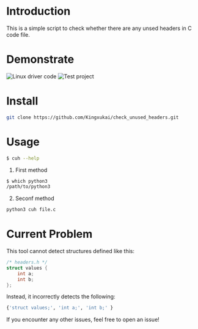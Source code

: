 # Introduction
This is a simple script to check whether there are any unsed headers in C code file.

# Demonstrate
![Linux driver code](https://vhs.charm.sh/vhs-2dICsKypiMC7hq5DtIdcDr.gif)
![Test project](https://vhs.charm.sh/vhs-3rtDMySKMFhZ5EtbQQPKNM.gif)

# Install
``` bash
git clone https://github.com/Kingxukai/check_unused_headers.git
```

# Usage
``` bash
$ cuh --help
```
1. First method
``` bash
$ which python3
/path/to/python3
```

2. Seconf method
``` bash
python3 cuh file.c
```

# Current Problem
This tool cannot detect structures defined like this:
``` c
/* headers.h */
struct values {
	int a;
	int b;
};
```

Instead, it incorrectly detects the following:
``` python
{'struct values;', 'int a;', 'int b;' }
```

If you encounter any other issues, feel free to open an issue!
